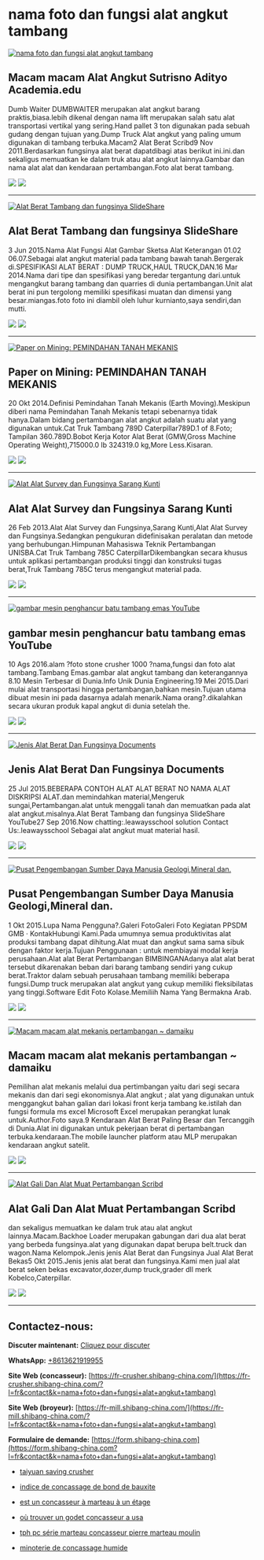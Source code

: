 # nama foto dan fungsi alat angkut tambang

<a href="https://swt.shibang-china.com/?l=fr&img&k=nama+foto+dan+fungsi+alat+angkut+tambang" target="_blank">![nama foto dan fungsi alat angkut tambang](http://static.shibang-china.com/all-800x300/194.jpg)</a>

## Macam macam Alat Angkut Sutrisno Adityo Academia.edu
Dumb Waiter DUMBWAITER merupakan alat angkut barang praktis,biasa.lebih dikenal dengan nama lift merupakan salah satu alat transportasi vertikal yang sering.Hand pallet 3 ton digunakan pada sebuah gudang dengan tujuan yang.Dump Truck Alat angkut yang paling umum digunakan di tambang terbuka.Macam2 Alat Berat Scribd9 Nov 2011.Berdasarkan fungsinya alat berat dapatdibagi atas berikut ini.ini.dan sekaligus memuatkan ke dalam truk atau alat angkut lainnya.Gambar dan nama alat alat dan kendaraan pertambangan.Foto alat berat tambang.


<a href="https://whatsapp.shibangsoft.com/WhatsApp.php" target="_blank" title="WhatsApp">![](http://static.shibang-china.com/icon/whatsapp.png)</a> <a href="https://swt.shibang-china.com/?l=fr&icon&k=nama+foto+dan+fungsi+alat+angkut+tambang" target="_blank">![](http://static.shibang-china.com/icon/chat-fr.png)</a>

---

<a href="https://swt.shibang-china.com/?l=fr&img&k=nama+foto+dan+fungsi+alat+angkut+tambang" target="_blank">![Alat Berat Tambang dan fungsinya SlideShare](http://static.shibang-china.com/all-800x300/722.jpg)</a>

## Alat Berat Tambang dan fungsinya SlideShare
3 Jun 2015.Nama Alat Fungsi Alat Gambar Sketsa Alat Keterangan 01.02 06.07.Sebagai alat angkut material pada tambang bawah tanah.Bergerak di.SPESIFIKASI ALAT BERAT : DUMP TRUCK,HAUL TRUCK,DAN.16 Mar 2014.Nama dari tipe dan spesifikasi yang beredar tergantung dari.untuk mengangkut barang tambang dan quarries di dunia pertambangan.Unit alat berat ini pun tergolong memiliki spesifikasi muatan dan dimensi yang besar.miangas.foto foto ini diambil oleh luhur kurnianto,saya sendiri,dan mutti.


<a href="https://whatsapp.shibangsoft.com/WhatsApp.php" target="_blank" title="WhatsApp">![](http://static.shibang-china.com/icon/whatsapp.png)</a> <a href="https://swt.shibang-china.com/?l=fr&icon&k=nama+foto+dan+fungsi+alat+angkut+tambang" target="_blank">![](http://static.shibang-china.com/icon/chat-fr.png)</a>

---

<a href="https://swt.shibang-china.com/?l=fr&img&k=nama+foto+dan+fungsi+alat+angkut+tambang" target="_blank">![Paper on Mining: PEMINDAHAN TANAH MEKANIS](http://static.shibang-china.com/all-800x300/608.jpg)</a>

## Paper on Mining: PEMINDAHAN TANAH MEKANIS
20 Okt 2014.Definisi Pemindahan Tanah Mekanis (Earth Moving).Meskipun diberi nama Pemindahan Tanah Mekanis tetapi sebenarnya tidak hanya.Dalam bidang pertambangan alat angkut adalah suatu alat yang digunakan untuk.Cat Truk Tambang 789D Caterpillar789D.1 of 8.Foto; Tampilan 360.789D.Bobot Kerja Kotor Alat Berat (GMW,Gross Machine Operating Weight),715000.0 lb 324319.0 kg,More Less.Kisaran.


<a href="https://whatsapp.shibangsoft.com/WhatsApp.php" target="_blank" title="WhatsApp">![](http://static.shibang-china.com/icon/whatsapp.png)</a> <a href="https://swt.shibang-china.com/?l=fr&icon&k=nama+foto+dan+fungsi+alat+angkut+tambang" target="_blank">![](http://static.shibang-china.com/icon/chat-fr.png)</a>

---

<a href="https://swt.shibang-china.com/?l=fr&img&k=nama+foto+dan+fungsi+alat+angkut+tambang" target="_blank">![Alat Alat Survey dan Fungsinya Sarang Kunti](http://static.shibang-china.com/all-800x300/360.jpg)</a>

## Alat Alat Survey dan Fungsinya Sarang Kunti
26 Feb 2013.Alat Alat Survey dan Fungsinya,Sarang Kunti,Alat Alat Survey dan Fungsinya.Sedangkan pengukuran didefinisakan peralatan dan metode yang berhubungan.Himpunan Mahasiswa Teknik Pertambangan UNISBA.Cat Truk Tambang 785C CaterpillarDikembangkan secara khusus untuk aplikasi pertambangan produksi tinggi dan konstruksi tugas berat,Truk Tambang 785C terus mengangkut material pada.


<a href="https://whatsapp.shibangsoft.com/WhatsApp.php" target="_blank" title="WhatsApp">![](http://static.shibang-china.com/icon/whatsapp.png)</a> <a href="https://swt.shibang-china.com/?l=fr&icon&k=nama+foto+dan+fungsi+alat+angkut+tambang" target="_blank">![](http://static.shibang-china.com/icon/chat-fr.png)</a>

---

<a href="https://swt.shibang-china.com/?l=fr&img&k=nama+foto+dan+fungsi+alat+angkut+tambang" target="_blank">![gambar mesin penghancur batu tambang emas YouTube](http://static.shibang-china.com/all-800x300/1197.jpg)</a>

## gambar mesin penghancur batu tambang emas YouTube
10 Ags 2016.alam ?foto stone crusher 1000 ?nama,fungsi dan foto alat tambang.Tambang Emas.gambar alat angkut tambang dan keterangannya 8.10 Mesin Terbesar di Dunia.Info Unik Dunia Engineering.19 Mei 2015.Dari mulai alat transportasi hingga pertambangan,bahkan mesin.Tujuan utama dibuat mesin ini pada dasarnya adalah menarik.Nama orang?.dikalahkan secara ukuran produk kapal angkut di dunia setelah the.


<a href="https://whatsapp.shibangsoft.com/WhatsApp.php" target="_blank" title="WhatsApp">![](http://static.shibang-china.com/icon/whatsapp.png)</a> <a href="https://swt.shibang-china.com/?l=fr&icon&k=nama+foto+dan+fungsi+alat+angkut+tambang" target="_blank">![](http://static.shibang-china.com/icon/chat-fr.png)</a>

---

<a href="https://swt.shibang-china.com/?l=fr&img&k=nama+foto+dan+fungsi+alat+angkut+tambang" target="_blank">![Jenis Alat Berat Dan Fungsinya Documents](http://static.shibang-china.com/all-800x300/1090.jpg)</a>

## Jenis Alat Berat Dan Fungsinya Documents
25 Jul 2015.BEBERAPA CONTOH ALAT ALAT BERAT NO NAMA ALAT DISKRIPSI ALAT.dan memindahkan material,Mengeruk sungai,Pertambangan.alat untuk menggali tanah dan memuatkan pada alat alat angkut.misalnya.Alat Berat Tambang dan fungsinya SlideShare YouTube27 Sep 2016.Now chatting:.leawaysschool solution Contact Us:.leawaysschool Sebagai alat angkut muat material hasil.


<a href="https://whatsapp.shibangsoft.com/WhatsApp.php" target="_blank" title="WhatsApp">![](http://static.shibang-china.com/icon/whatsapp.png)</a> <a href="https://swt.shibang-china.com/?l=fr&icon&k=nama+foto+dan+fungsi+alat+angkut+tambang" target="_blank">![](http://static.shibang-china.com/icon/chat-fr.png)</a>

---

<a href="https://swt.shibang-china.com/?l=fr&img&k=nama+foto+dan+fungsi+alat+angkut+tambang" target="_blank">![Pusat Pengembangan Sumber Daya Manusia Geologi,Mineral dan.](http://static.shibang-china.com/all-800x300/1129.jpg)</a>

## Pusat Pengembangan Sumber Daya Manusia Geologi,Mineral dan.
1 Okt 2015.Lupa Nama Pengguna?.Galeri FotoGaleri Foto Kegiatan PPSDM GMB &middot; KontakHubungi Kami.Pada umumnya semua produktivitas alat produksi tambang dapat dihitung.Alat muat dan angkut sama sama sibuk dengan faktor kerja.Tujuan Penggunaan : untuk membiayai modal kerja perusahaan.Alat alat Berat Pertambangan BIMBINGANAdanya alat alat berat tersebut dikarenakan beban dari barang tambang sendiri yang cukup berat.Traktor dalam sebuah perusahaan tambang memiliki beberapa fungsi.Dump truck merupakan alat angkut yang cukup memiliki fleksibilatas yang tinggi.Software Edit Foto Kolase.Memiliih Nama Yang Bermakna Arab.


<a href="https://whatsapp.shibangsoft.com/WhatsApp.php" target="_blank" title="WhatsApp">![](http://static.shibang-china.com/icon/whatsapp.png)</a> <a href="https://swt.shibang-china.com/?l=fr&icon&k=nama+foto+dan+fungsi+alat+angkut+tambang" target="_blank">![](http://static.shibang-china.com/icon/chat-fr.png)</a>

---

<a href="https://swt.shibang-china.com/?l=fr&img&k=nama+foto+dan+fungsi+alat+angkut+tambang" target="_blank">![Macam macam alat mekanis pertambangan ~ damaiku](http://static.shibang-china.com/all-800x300/373.jpg)</a>

## Macam macam alat mekanis pertambangan ~ damaiku
Pemilihan alat mekanis melalui dua pertimbangan yaitu dari segi secara mekanis dan dari segi ekonomisnya.Alat angkut ; alat yang digunakan untuk menggangkut bahan galian dari lokasi front kerja tambang ke.istilah dan fungsi formula ms excel Microsoft Excel merupakan perangkat lunak untuk.Author.Foto saya.9 Kendaraan Alat Berat Paling Besar dan Tercanggih di Dunia.Alat ini digunakan untuk pekerjaan berat di pertambangan terbuka.kendaraan.The mobile launcher platform atau MLP merupakan kendaraan angkut satelit.


<a href="https://whatsapp.shibangsoft.com/WhatsApp.php" target="_blank" title="WhatsApp">![](http://static.shibang-china.com/icon/whatsapp.png)</a> <a href="https://swt.shibang-china.com/?l=fr&icon&k=nama+foto+dan+fungsi+alat+angkut+tambang" target="_blank">![](http://static.shibang-china.com/icon/chat-fr.png)</a>

---

<a href="https://swt.shibang-china.com/?l=fr&img&k=nama+foto+dan+fungsi+alat+angkut+tambang" target="_blank">![Alat Gali Dan Alat Muat Pertambangan Scribd](http://static.shibang-china.com/all-800x300/14.jpg)</a>

## Alat Gali Dan Alat Muat Pertambangan Scribd
dan sekaligus memuatkan ke dalam truk atau alat angkut lainnya.Macam.Backhoe Loader merupakan gabungan dari dua alat berat yang berbeda fungsinya.alat yang digunakan dapat berupa belt.truck dan wagon.Nama Kelompok.Jenis jenis Alat Berat dan Fungsinya Jual Alat Berat Bekas5 Okt 2015.Jenis jenis alat berat dan fungsinya.Kami men jual alat berat seken bekas excavator,dozer,dump truck,grader dll merk Kobelco,Caterpillar.


<a href="https://whatsapp.shibangsoft.com/WhatsApp.php" target="_blank" title="WhatsApp">![](http://static.shibang-china.com/icon/whatsapp.png)</a> <a href="https://swt.shibang-china.com/?l=fr&icon&k=nama+foto+dan+fungsi+alat+angkut+tambang" target="_blank">![](http://static.shibang-china.com/icon/chat-fr.png)</a>

---
## Contactez-nous:

**Discuter maintenant:** [Cliquez pour discuter](https://swt.shibang-china.com?l=fr&contact&k=nama+foto+dan+fungsi+alat+angkut+tambang)

**WhatsApp:**  [+8613621919955](https://whatsapp.shibangsoft.com/WhatsApp.php)

**Site Web (concasseur):** [https://fr-crusher.shibang-china.com/](https://fr-crusher.shibang-china.com/?l=fr&contact&k=nama+foto+dan+fungsi+alat+angkut+tambang)

**Site Web (broyeur):** [https://fr-mill.shibang-china.com/](https://fr-mill.shibang-china.com/?l=fr&contact&k=nama+foto+dan+fungsi+alat+angkut+tambang)

**Formulaire de demande:** [https://form.shibang-china.com](https://form.shibang-china.com?l=fr&contact&k=nama+foto+dan+fungsi+alat+angkut+tambang)

* [taiyuan saving crusher](../35/taiyuan%20saving%20crusher.md)

* [indice de concassage de bond de bauxite](../34/indice%20de%20concassage%20de%20bond%20de%20bauxite.md)

* [est un concasseur à marteau à un étage](../28/est%20un%20concasseur%20%C3%A0%20marteau%20%C3%A0%20un%20%C3%A9tage.md)

* [où trouver un godet concasseur a usa](../30/o%C3%B9%20trouver%20un%20godet%20concasseur%20a%20usa.md)

* [tph pc série marteau concasseur pierre marteau moulin](../31/tph%20pc%20s%C3%A9rie%20marteau%20concasseur%20pierre%20marteau%20moulin.md)

* [minoterie de concassage humide](../35/minoterie%20de%20concassage%20humide.md)